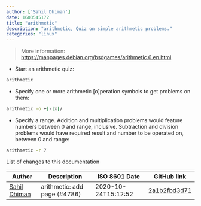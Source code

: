 ```yaml
---
author: ['Sahil Dhiman']
date: 1603545172
title: "arithmetic"
description: "arithmetic, Quiz on simple arithmetic problems."
categories: "linux"
---
```

> More information: <https://manpages.debian.org/bsdgames/arithmetic.6.en.html>.

- Start an arithmetic quiz:

```bash
arithmetic
```

- Specify one or more arithmetic [o]peration symbols to get problems on them:

```bash
arithmetic -o +|-|x|/
```

- Specify a range. Addition and multiplication problems would feature numbers between 0 and range, inclusive. Subtraction and division problems would have required result and number to be operated on, between 0 and range:

```bash
arithmetic -r 7
```
List of changes to this documentation


Author | Description | ISO 8601 Date | GitHub link
------|-----|-----|-----
[Sahil Dhiman](mailto:52946452+sahilister@users.noreply.github.com) | arithmetic: add page (#4786) | 2020-10-24T15:12:52 | [2a1b2fbd3d71](https://github.com/tldr-pages/tldr/commit/2a1b2fbd3d71bc256dc941615b9e107f2d424246)

